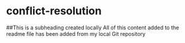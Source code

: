 # conflict-resolution

##This is a subheading created locally
All of this content added to the readme file has been added from my local Git repository